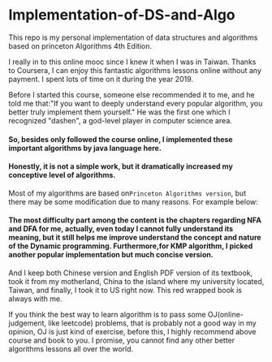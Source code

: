 # Implementation-of-DS-and-Algo
This repo is my personal implementation of data structures and algorithms based on princeton Algorithms 4th Edition.

I really in to this online mooc since I knew it when I was in Taiwan. Thanks to Coursera, I can enjoy this fantastic algorithms lessons online without any payment. I spent lots of time on it during the year 2019.

Before I started this course, someone else recommended it to me, and he told me that:"If you want to deeply understand every popular algorithm, you better truly implement them yourself." He was the first one which I recognized "dashen", a god-level player in computer science area. 

#### So, besides only followed the course online, I implemented these important algorithms by java language here.
#### Honestly, it is not a simple work, but it dramatically increased my conceptive level of algorithms.

Most of my algorithms are based on```Princeton Algorithms version```, but there may be some modification due to many reasons. For example below:

#### The most difficulty part among the content is the chapters regarding NFA and DFA for me, actually, even today I cannot fully understand its meaning, but it still helps me improve understand the concept and nature of the Dynamic programming. Furthermore,for KMP algorithm, I picked another popular implementation but much concise version.

And I keep both Chinese version and English PDF version of its textbook, took it from my motherland, China to the island where my university located, Taiwan, and finally, I took it to US right now. This red wrapped book is always with me.

If you think the best way to learn algorithm is to pass some OJ(online-judgement, like leetcode) problems, that is probably not a good way in my opinion, OJ is just kind of exercise, before this, I highly recommend above course and book to you. I promise, you cannot find any other better algorithms lessons all over the world.

